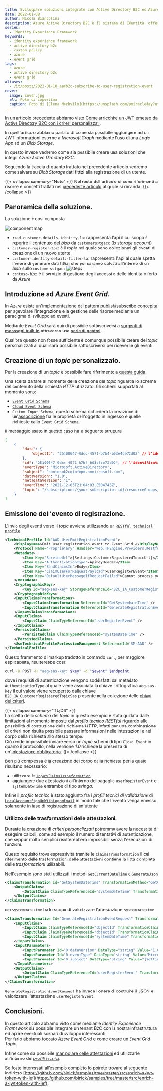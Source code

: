 ```yaml
---
title: Sviluppare soluzioni integrate con Active Directory B2C ed Azure Event Grid.
date: 2022-01-08
author: Nicola Biancolini
description: Azure Active Directory B2C è il sistema di Identità  offerto da Microsoft ed ospitato su Azure. Le sua forza è la completa integrazione con tutte le identità e risorse gestire nel nostro tenant su Azure. Offre una serie di presonalizzazioni cotte e mangiate per i flussi di autenticazione ed autorizzazione, ma a volte ci sono casi nei quali questi flussi non bastano ed in questo post vediamo come è possibile personalizzarli.
series: 
  - Identity Experience Framework
keywords:
  - identity experience framework 
  - active directory b2c
  - custom policy
  - azure
  - event grid
tags: 
  - azure
  - active directory b2c
  - event grid
aliases:
  - /it/posts/2022-01-10_aadb2c-subscribe-to-user-registration-event
cover:
  image: cover.jpg
  alt: Foto di copertina
  caption: Foto di [Elena Mozhvilo](https://unsplash.com/@miracleday?utm_source=unsplash&utm_medium=referral&utm_content=creditCopyText) su [Unsplash](https://unsplash.com/?utm_source=unsplash&utm_medium=referral&utm_content=creditCopyText)
---
```


In un articolo precedente abbiamo visto [Come arricchire un JWT emesso da Active Directory B2C con i criteri personalizzati](../2021-12-27_enrich-a-jwt-token-with-ief).

In quell'articolo abbiamo parlato di come sia possibile aggiungere ad un JWT informazioni esterne a _Microsoft Graph_ mediante l'uso di una _Logic App_ ed un _Blob Storage_.

In questo invece vedremo come sia possibile creare una soluzioni che integri _Azure Active Directory B2C_.

Seguendo la traccia di quanto trattato nel precedente articolo vedremo come salvare su _Blob Storage_ dati fittizi alla registrazione di un utente.

{{< collapse summary="Note" >}}
Nel resto dell'articolo ci sono riferimenti a risorse e concetti trattati nel [precedente articolo](../2021-12-27_enrich-a-jwt-token-with-ief) al quale si rimanda.
{{< /collapse >}}

## Panoramica della soluzione.

La soluzione è cosi composta:

![component map](component-map.svg)

- `read-customer-details-identity-la`: rappresenta l'api il cui scopo è reperire il contenuto del _blob_ da `customersstgacc` (lo _storage account_)
- `customer-register-tpc`: è il _topic_ nel quale sono collezionati gli eventi di creazione di un nuovo utente
- `customer-identity-details-filler-la`: rappresenta l'api al quale spetta l'onere di generare dati fittizi che poi saranno salvati all'interno di un _blob_ sullo `customersstgacc`
![steps](logic-app-steps.png)
- `contoso-b2c`: è il servizio di gestione degli accessi e delle identità offerto da _Azure_

## Introduzione ad _Azure Event Grid_.

In _Azure_ esiste un'implementazione del pattern [publish/subscribe](https://en.wikipedia.org/wiki/Publish%E2%80%93subscribe_pattern) concepita per agevolare l'integrazione e la gestione delle risorse mediante un paradigma di sviluppo ad eventi.

Mediante _Event Grid_ sarà quindi possibile sottoscriversi a [sorgenti di messaggi built-in](https://docs.microsoft.com/azure/event-grid/overview#event-sources) attraverso una [serie di gestori](https://docs.microsoft.com/azure/event-grid/overview#event-handlers).

Qual'ora questo non fosse sufficiente è comunque possibile creare dei _topic_ personalizzati ai quali sarà possibile sottoscriversi per riceverne gli eventi.

## Creazione di un _topic_ personalizzato.

Per la creazione di un _topic_ è possibile fare riferimento a [questa guida](https://docs.microsoft.com/azure/event-grid/custom-event-quickstart-portal#create-a-custom-topic).

Una scelta da fare al momento della creazione del _topic_ riguarda lo schema del contenuto della richiesta _HTTP_ utilizzato. Gli schemi supportati al momento sono:

- [`Event Grid Schema`](https://docs.microsoft.com/azure/event-grid/event-schema)
- [`Cloud Event Schema`](https://docs.microsoft.com/azure/event-grid/cloud-event-schema)
- `Custom Input Schema`, questo schema richiederà la creazione di un'[associazione](https://docs.microsoft.com/azure/event-grid/input-mappings) fra le proprietà dell'oggetto in ingresso e quelle richieste dallo `Event Grid Schema`.

Il messaggio usato in questo caso ha la seguente struttura

``` json
[
    {
        "data": {
            "objectId": "25100647-0dcc-4571-b7b4-b03e4ce72d02" // l'identificativo utile ad identificare l'utente
        },
        "id": "25100647-0dcc-4571-b7b4-b03e4ce72d02", // l'identificativo univoco del messaggio, lo stesso di `data.objectId` in qesto caso
        "eventType": "Microsoft.ActiveDirectory", 
        "subject": "contosob2cqtofmpm.onmicrosoft.com",
        "dataVersion": "1.0",
        "metadataVersion": "1",
        "eventTime": "2021-12-03T21:04:03.8504745Z",
        "topic": "/subscriptions/{your-subscription-id}/resourceGroups/{your-resource-group}/providers/Microsoft.EventGrid/topics/{your-event-grid-topic}"
    }
]
```

## Emissione dell'evento di registrazione.

L'invio degli eventi verso il _topic_ avviene utilizzando un [`RESTful technical profile`](https://docs.microsoft.com/azure/active-directory-b2c/restful-technical-profile).

``` xml
<TechnicalProfile Id="AAD-UserEmitRegistrationEvent">
    <DisplayName>Emit user registration event to Event Grid.</DisplayName>
    <Protocol Name="Proprietary" Handler="Web.TPEngine.Providers.RestfulProvider, Web.TPEngine, Version=1.0.0.0, Culture=neutral, PublicKeyToken=null" />
    <Metadata>
        <Item Key="ServiceUrl">{Settings:CustomerRegisteredTopicUrl}</Item>
        <Item Key="AuthenticationType">ApiKeyHeader</Item>
        <Item Key="SendClaimsIn">Body</Item>
        <Item Key="ClaimUsedForRequestPayload">userRegisterEvent</Item>
        <Item Key="DefaultUserMessageIfRequestFailed">Cannot process your request right now, please try again later.</Item>
    </Metadata>
    <CryptographicKeys>
        <Key Id="aeg-sas-key" StorageReferenceId="B2C_1A_CustomerRegisteredTopicSas" />
    </CryptographicKeys>
    <InputClaimsTransformations>
        <InputClaimsTransformation ReferenceId="GetSystemDateTime" />
        <InputClaimsTransformation ReferenceId="GenerateRegistrationEventRequest" />
    </InputClaimsTransformations>
    <InputClaims>
        <InputClaim ClaimTypeReferenceId="userRegisterEvent" />
    </InputClaims>
    <PersistedClaims>
        <PersistedClaim ClaimTypeReferenceId="systemDateTime" />
    </PersistedClaims>
    <UseTechnicalProfileForSessionManagement ReferenceId="SM-AAD" />
</TechnicalProfile>
```

Questo frammento di markup tradotto in comando `curl`, per maggiore esplicabilità, risulterebbe cosi:

``` bash
curl -X POST -H "aeg-sas-key: $key" -d "$event" $endpoint
```

dove i requisiti di autenticazione vengono soddisfatti dal metadato `AuthenticationType` al quale viene associata la chiave crittografica `aeg-sas-key` il cui valore viene recuperato dalla chiave `B2C_1A_CustomerRegisteredTopicSas` presente nella collezione delle [chiavi dei criteri](https://docs.microsoft.com/azure/active-directory-b2c/policy-keys-overview?pivots=b2c-custom-policy).

{{< collapse summary="TL;DR" >}}  
La scelta dello _schema_ del _topic_ in questo esempio è stata guidata dalle limitazioni al momento imposte dal [_profilo tecnico RESTful_](https://docs.microsoft.com/azure/active-directory-b2c/restful-technical-profile) riguardo alle possibilità di costruzione della richiesta _HTTP_, infatti per una combinazione di criteri non risulta possibile passare informazioni nelle intestazioni e nel corpo della richiesta allo stesso tempo.  
Ciò rende impossibile inviare verso un _topic_ schemi di tipo `Cloud Event` in quanto il protocollo, nella versione _1.0_ richiede la presenza di un'[intestazione obbligatoria](https://docs.microsoft.com/azure/event-grid/cloud-event-schema#sample-event-using-cloudevents-schema).
{{< /collapse >}}

Ben più complessa è la creazione del corpo della richiesta per la quale risultano necessario:

- utilizzare le [`InputClaimsTransformation`](https://docs.microsoft.com/azure/active-directory-b2c/technicalprofiles#input-claims-transformations)
- aggiungere due attestazioni all'interno del bagaglio `userRegisterEvent` e `systemDateTime` entrambe di tipo _stringa_.

Infine il _profilo tecnico_ è stato aggiunto fra i _profili tecnici di validazione_ di [`LocalAccountSignUpWithLogonEmail`](https://github.com/binick/samples/blob/7782bd6bfcfcb8c2b18dc911d501b29ec05f8212/src/enrich-a-jwt-token-with-ief/ief/TrustFrameworkBase.xml#L764) in modo tale che l'evento venga emesso solamente in fase di registrazione di un'utente.

### Utilizzo delle trasformazioni delle attestazioni.

Durante la creazione di _criteri personalizzati_ potremmo avere la necessità di eseguire calcoli, come ad esempio il numero di tentativi di autenticazione, che seppur molto semplici risulterebbero impossibili senza l'esecuzioni di funzioni.

Questo requisito trova espressività tramite le `ClaimsTransformation` il cui [riferimento delle trasformazioni delle attestazioni](https://docs.microsoft.com/en-us/azure/active-directory-b2c/claimstransformations#claims-transformations-reference) contiene la lista completa delle _trasformazioni_ utilizabili.

Nell'esempio sono stati utilizzati i metodi [`GetCurrentDateTime`](https://docs.microsoft.com/azure/active-directory-b2c/date-transformations#getcurrentdatetime) e [`GenerateJson`](https://docs.microsoft.com/azure/active-directory-b2c/json-transformations#generatejson)

``` xml
<ClaimsTransformation Id="GetSystemDateTime" TransformationMethod="GetCurrentDateTime">
    <OutputClaims>
        <OutputClaim ClaimTypeReferenceId="systemDateTime" TransformationClaimType="currentDateTime" />
    </OutputClaims>
</ClaimsTransformation>
```

`GetSystemDateTime` ha lo scopo di valorizzare l'attestazione `systemDateTime`

``` xml
<ClaimsTransformation Id="GenerateRegistrationEventRequest" TransformationMethod="GenerateJson">
    <InputClaims>
        <InputClaim ClaimTypeReferenceId="objectId" TransformationClaimType="0.data.objectId" />
        <InputClaim ClaimTypeReferenceId="objectId" TransformationClaimType="0.id" />
        <InputClaim ClaimTypeReferenceId="systemDateTime" TransformationClaimType="0.eventTime" />
    </InputClaims>
    <InputParameters>
        <InputParameter Id="0.dataVersion" DataType="string" Value="1.0" />
        <InputParameter Id="0.eventType" DataType="string" Value="Microsoft.ActiveDirectory" />
        <InputParameter Id="0.subject" DataType="string" Value="{Settings:Tenant}" />
    </InputParameters>
    <OutputClaims>
        <OutputClaim ClaimTypeReferenceId="userRegisterEvent" TransformationClaimType="outputClaim" />
    </OutputClaims>
</ClaimsTransformation>
```

`GenerateRegistrationEventRequest` ha invece l'onere di costruire il JSON e valorizzare l'attestazione `userRegisterEvent`.

## Conclusioni.

In questo articolo abbiamo visto come mediante _Identity Experience Framework_ sia possibile integrare un tenant B2C con la nostra infrastruttura ed aprire eventuali scenari di sviluppo interessanti.  
Per farlo abbiamo toccato _Azure Event Grid_ e come creare un _Event Grid Topic_.

Infine come sia possibile [manipolare delle attestazioni](https://docs.microsoft.com/azure/active-directory-b2c/claimstransformations#claims-transformations-reference) ed utilizzarle all'interno dei [_profili tecnici_](https://docs.microsoft.com/azure/active-directory-b2c/technicalprofiles).

Se foste interessati all’esempio completo lo potrete trovare al seguente indirizzo [https://github.com/binick/samples/tree/master/src/enrich-a-jwt-token-with-ief](https://github.com/binick/samples/tree/master/src/enrich-a-jwt-token-with-ief).
